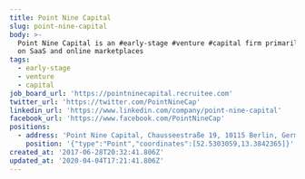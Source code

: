 ```yaml
---
title: Point Nine Capital
slug: point-nine-capital
body: >-
  Point Nine Capital is an #early-stage #venture #capital firm primarily focused
  on SaaS and online marketplaces
tags:
  - early-stage
  - venture
  - capital
job_board_url: 'https://pointninecapital.recruitee.com'
twitter_url: 'https://twitter.com/PointNineCap'
linkedin_url: 'https://www.linkedin.com/company/point-nine-capital'
facebook_url: 'https://www.facebook.com/PointNineCap'
positions:
  - address: 'Point Nine Capital, Chausseestraße 19, 10115 Berlin, Germany'
    position: '{"type":"Point","coordinates":[52.5303059,13.3842365]}'
created_at: '2017-06-28T20:32:41.806Z'
updated_at: '2020-04-04T17:21:41.806Z'
---
```


